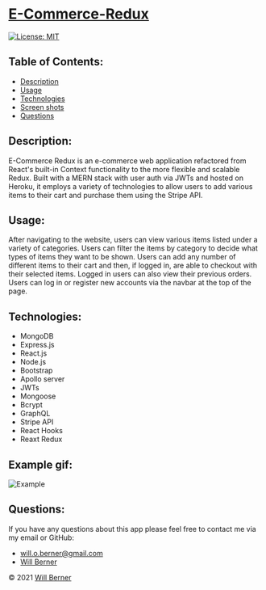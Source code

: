 # [E-Commerce-Redux](https://ecommerce-mern-redux-app.herokuapp.com/)
[![License: MIT](https://img.shields.io/badge/License-MIT-yellow.svg)](https://opensource.org/licenses/MIT)

## Table of Contents:

- [Description](#description)
- [Usage](#usage)
- [Technologies](#technologies)
- [Screen shots](#screen-shots)
- [Questions](#questions)

## Description:
E-Commerce Redux is an e-commerce web application refactored from React's built-in Context functionality to the more flexible and scalable Redux. Built with a MERN stack with user auth via JWTs and hosted on Heroku, it employs a variety of technologies to allow users to add various items to their cart and purchase them using the Stripe API.


## Usage:
After navigating to the website, users can view various items listed under a variety of categories. Users can filter the items by category to decide what types of items they want to be shown. Users can add any number of different items to their cart and then, if logged in, are able to checkout with their selected items. Logged in users can also view their previous orders. Users can log in or register new accounts via the navbar at the top of the page.


## Technologies:

- MongoDB
- Express.js
- React.js
- Node.js
- Bootstrap
- Apollo server
- JWTs
- Mongoose
- Bcrypt
- GraphQL
- Stripe API
- React Hooks
- Reaxt Redux

## Example gif:
![Example](https://user-images.githubusercontent.com/25047954/140616258-2b0a6f7b-185f-40dc-96b2-f2bac4888307.gif)


## Questions:

If you have any questions about this app please feel free to contact me via my email or GitHub:

- will.o.berner@gmail.com
- [Will Berner](https://github.com/WillBerner)

&copy; 2021 [Will Berner](https://github.com/WillBerner)
